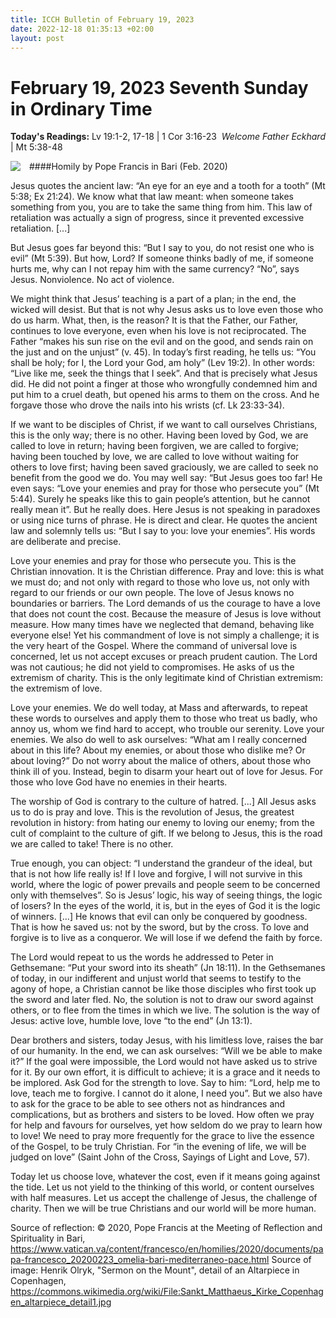 ```yaml
---
title: ICCH Bulletin of February 19, 2023
date: 2022-12-18 01:35:13 +02:00
layout: post
---
```


# February 19, 2023 Seventh Sunday in Ordinary Time 
<span style="float: right"><em>Welcome Father Eckhard</em></span>
**Today's Readings:** Lv 19:1-2, 17-18 | 1 Cor 3:16-23 | Mt 5:38-48


<img style="float: left; margin-right: 1em;" src="https://upload.wikimedia.org/wikipedia/commons/thumb/1/11/Sankt_Matthaeus_Kirke_Copenhagen_altarpiece_detail1.jpg/1024px-Sankt_Matthaeus_Kirke_Copenhagen_altarpiece_detail1.jpg">

####Homily by Pope Francis in Bari (Feb. 2020) 

Jesus quotes the ancient law: “An eye for an eye and a tooth for a tooth” (Mt 5:38; Ex 21:24). We know what that law meant: when someone takes something from you, you are to take the same thing from him. This law of retaliation was actually a sign of progress, since it prevented excessive retaliation. [...]

But Jesus goes far beyond this: “But I say to you, do not resist one who is evil” (Mt 5:39). But how, Lord? If someone thinks badly of me, if someone hurts me, why can I not repay him with the same currency? “No”, says Jesus. Nonviolence. No act of violence.

We might think that Jesus’ teaching is a part of a plan; in the end, the wicked will desist. But that is not why Jesus asks us to love even those who do us harm. What, then, is the reason? It is that the Father, our Father, continues to love everyone, even when his love is not reciprocated. The Father “makes his sun rise on the evil and on the good, and sends rain on the just and on the unjust” (v. 45). In today’s first reading, he tells us: “You shall be holy; for I, the Lord your God, am holy” (Lev 19:2). In other words: “Live like me, seek the things that I seek”. And that is precisely what Jesus did. He did not point a finger at those who wrongfully condemned him and put him to a cruel death, but opened his arms to them on the cross. And he forgave those who drove the nails into his wrists (cf. Lk 23:33-34).

If we want to be disciples of Christ, if we want to call ourselves Christians, this is the only way; there is no other. Having been loved by God, we are called to love in return; having been forgiven, we are called to forgive; having been touched by love, we are called to love without waiting for others to love first; having been saved graciously, we are called to seek no benefit from the good we do. You may well say: “But Jesus goes too far! He even says: “Love your enemies and pray for those who persecute you” (Mt 5:44). Surely he speaks like this to gain people’s attention, but he cannot really mean it”. But he really does. Here Jesus is not speaking in paradoxes or using nice turns of phrase. He is direct and clear. He quotes the ancient law and solemnly tells us: “But I say to you: love your enemies”. His words are deliberate and precise.

Love your enemies and pray for those who persecute you. This is the Christian innovation. It is the Christian difference. Pray and love: this is what we must do; and not only with regard to those who love us, not only with regard to our friends or our own people. The love of Jesus knows no boundaries or barriers. The Lord demands of us the courage to have a love that does not count the cost. Because the measure of Jesus is love without measure. How many times have we neglected that demand, behaving like everyone else! Yet his commandment of love is not simply a challenge; it is the very heart of the Gospel. Where the command of universal love is concerned, let us not accept excuses or preach prudent caution. The Lord was not cautious; he did not yield to compromises. He asks of us the extremism of charity. This is the only legitimate kind of Christian extremism: the extremism of love.

Love your enemies. We do well today, at Mass and afterwards, to repeat these words to ourselves and apply them to those who treat us badly, who annoy us, whom we find hard to accept, who trouble our serenity. Love your enemies. We also do well to ask ourselves: “What am I really concerned about in this life? About my enemies, or about those who dislike me? Or about loving?” Do not worry about the malice of others, about those who think ill of you. Instead, begin to disarm your heart out of love for Jesus. For those who love God have no enemies in their hearts.

The worship of God is contrary to the culture of hatred. [...] All Jesus asks us to do is pray and love. This is the revolution of Jesus, the greatest revolution in history: from hating our enemy to loving our enemy; from the cult of complaint to the culture of gift. If we belong to Jesus, this is the road we are called to take! There is no other.

True enough, you can object: “I understand the grandeur of the ideal, but that is not how life really is! If I love and forgive, I will not survive in this world, where the logic of power prevails and people seem to be concerned only with themselves”. So is Jesus’ logic, his way of seeing things, the logic of losers? In the eyes of the world, it is, but in the eyes of God it is the logic of winners. [...] He knows that evil can only be conquered by goodness. That is how he saved us: not by the sword, but by the cross. To love and forgive is to live as a conqueror. We will lose if we defend the faith by force.

The Lord would repeat to us the words he addressed to Peter in Gethsemane: “Put your sword into its sheath” (Jn 18:11). In the Gethsemanes of today, in our indifferent and unjust world that seems to testify to the agony of hope, a Christian cannot be like those disciples who first took up the sword and later fled. No, the solution is not to draw our sword against others, or to flee from the times in which we live. The solution is the way of Jesus: active love, humble love, love “to the end” (Jn 13:1).

Dear brothers and sisters, today Jesus, with his limitless love, raises the bar of our humanity. In the end, we can ask ourselves: “Will we be able to make it?” If the goal were impossible, the Lord would not have asked us to strive for it. By our own effort, it is difficult to achieve; it is a grace and it needs to be implored. Ask God for the strength to love. Say to him: “Lord, help me to love, teach me to forgive. I cannot do it alone, I need you”. But we also have to ask for the grace to be able to see others not as hindrances and complications, but as brothers and sisters to be loved. How often we pray for help and favours for ourselves, yet how seldom do we pray to learn how to love! We need to pray more frequently for the grace to live the essence of the Gospel, to be truly Christian. For “in the evening of life, we will be judged on love” (Saint John of the Cross, Sayings of Light and Love, 57).

Today let us choose love, whatever the cost, even if it means going against the tide. Let us not yield to the thinking of this world, or content ourselves with half measures. Let us accept the challenge of Jesus, the challenge of charity. Then we will be true Christians and our world will be more human.

Source of reflection: © 2020, Pope Francis at the Meeting of Reflection and Spirituality in Bari, https://www.vatican.va/content/francesco/en/homilies/2020/documents/papa-francesco_20200223_omelia-bari-mediterraneo-pace.html
Source of image: Henrik Olryk, "Sermon on the Mount", detail of an Altarpiece in Copenhagen, https://commons.wikimedia.org/wiki/File:Sankt_Matthaeus_Kirke_Copenhagen_altarpiece_detail1.jpg




